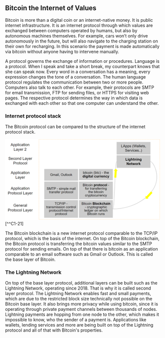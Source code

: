 ## Bitcoin the Internet of Values

Bitcoin is more than a digital coin or an internet-native money. It is public internet infrastructure. It is an internet protocol through which values are exchanged between computers operated by humans, but also by autonomous machines themselves. For example, cars won’t only drive autonomously in the future, but will also navigate to the charging station on their own for recharging. In this scenario the payment is made automatically via bitcoin without anyone having to intervene manually.

A protocol governs the exchange of information or procedures. Language is a protocol. When I speak and take a short break, my counterpart knows that she can speak now. Every word in a conversation has a meaning, every expression changes the tone of a conversation. The human language protocol regulates the communication between two or more people. Computers also talk to each other. For example, their protocols are SMTP for email transmission, FTP for sending files, or HTTPS for visiting web pages. The respective protocol determines the way in which data is exchanged with each other so that one computer can understand the other.

### Internet protocol stack
The Bitcoin protocol can be compared to the structure of the internet protocol stack. 

![Bitcoin is a common good](resources/Bitcoin-protocol.png) [^^C1-21]

The Bitcoin blockchain is a new internet protocol comparable to the TCP/IP protocol, which is the basis of the internet. On top of the Bitcoin blockchain, the Bitcoin protocol is transferring the bitcoin values similar to the SMTP protocol for sending emails. On top of that there is bitcoin as an application comparable to an email software such as Gmail or Outlook. This is called the base layer of Bitcoin.

### The Lightning Network

On top of the base layer protocol, additional layers can be built such as the Lightning Network, operating since 2018. That is why it is called second layer protocol. The Lightning Network enables fast and small payments, which are due to the restricted block size technically not possible on the Bitcoin base layer. It also brings more privacy while using bitcoin, since it is operating through private payment channels between thousands of nodes. Lightning payments are hopping from one node to the other, which makes it impossible to know, who the sender of a payment is. Applications like wallets, lending services and more are being built on top of the Lightning protocol and all of that with Bitcoin's properties. 

